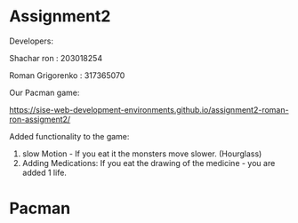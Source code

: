 # Assignment2
Developers:

Shachar ron : 203018254

Roman Grigorenko : 317365070

Our Pacman game:

https://sise-web-development-environments.github.io/assignment2-roman-ron-assigment2/


Added functionality to the game:
1. slow Motion - If you eat it the monsters move slower. (Hourglass)
2. Adding Medications: If you eat the drawing of the medicine - you are added 1 life.
# Pacman
